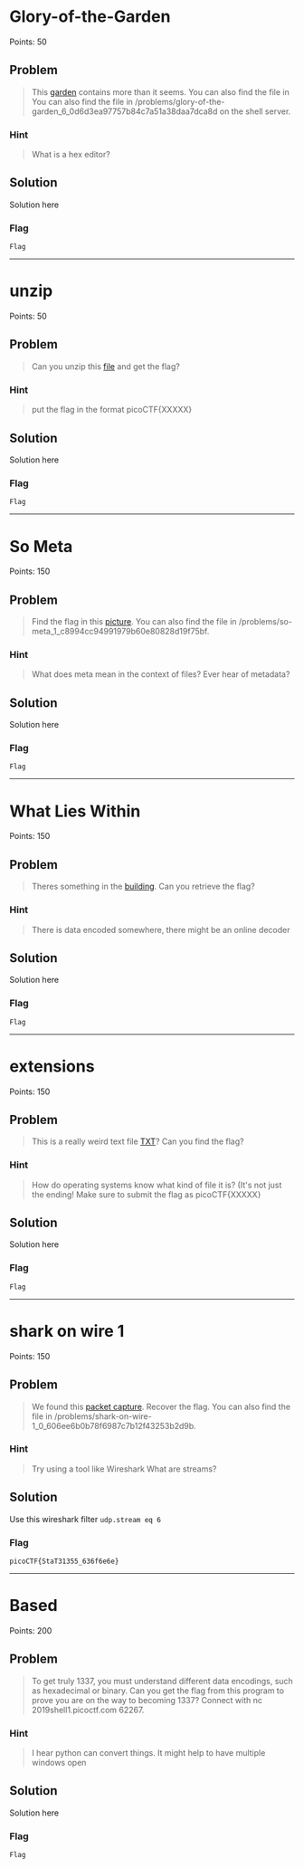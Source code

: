 # Glory-of-the-Garden
Points: 50

## Problem
>This [garden](https://2019shell1.picoctf.com/static/4cb555b64c51e0be6ac482d422350f61/garden.jpg) contains more than it seems. You can also find the file in You can also find the file in /problems/glory-of-the-garden_6_0d6d3ea97757b84c7a51a38daa7dca8d on the shell server.

### Hint
>What is a hex editor?

## Solution
Solution here

### Flag
`Flag`

- - -

# unzip
Points: 50

## Problem
>Can you unzip this [file](https://2019shell1.picoctf.com/static/37762a7e5774d7d6c1bc79e8e1758ef9/flag.zip) and get the flag?

### Hint
>put the flag in the format picoCTF{XXXXX}

## Solution
Solution here

### Flag
`Flag`

- - -

# So Meta
Points: 150

## Problem
>Find the flag in this [picture](https://2019shell1.picoctf.com/static/a30c7f1637db2034e21b101e3aa0ecc0/pico_img.png). You can also find the file in /problems/so-meta_1_c8994cc94991979b60e80828d19f75bf.

### Hint
>What does meta mean in the context of files?
>Ever hear of metadata?

## Solution
Solution here

### Flag
`Flag`

- - -

# What Lies Within
Points: 150

## Problem
>Theres something in the [building](https://2019shell1.picoctf.com/static/2804fd0637f2ec556066880dd4ffb40e/buildings.png). Can you retrieve the flag?

### Hint
>There is data encoded somewhere, there might be an online decoder

## Solution
Solution here

### Flag
`Flag`

- - -

# extensions
Points: 150

## Problem
>This is a really weird text file [TXT](https://2019shell1.picoctf.com/static/abf4be47fd85ea3f6ed15b71c360fc6f/flag.txt)? Can you find the flag?

### Hint
>How do operating systems know what kind of file it is? (It's not just the ending!
>Make sure to submit the flag as picoCTF{XXXXX}

## Solution
Solution here

### Flag
`Flag`

- - -

# shark on wire 1
Points: 150

## Problem
>We found this [packet capture](https://2019shell1.picoctf.com/static/ae9ca8cff43ed638ed5d137f9ece7455/capture.pcap). Recover the flag. You can also find the file in /problems/shark-on-wire-1_0_606ee6b0b78f6987c7b12f43253b2d9b.

### Hint
>Try using a tool like Wireshark
>What are streams?

## Solution

Use this wireshark filter `udp.stream eq 6`

### Flag
`picoCTF{StaT31355_636f6e6e}`

- - -

# Based
Points: 200

## Problem
>To get truly 1337, you must understand different data encodings, such as hexadecimal or binary. Can you get the flag from this program to prove you are on the way to becoming 1337? Connect with nc 2019shell1.picoctf.com 62267.

### Hint
>I hear python can convert things.
>It might help to have multiple windows open

## Solution
Solution here

### Flag
`Flag`
